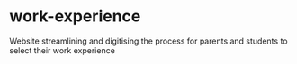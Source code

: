 # work-experience
Website streamlining and digitising the process for parents and students to select their work experience
